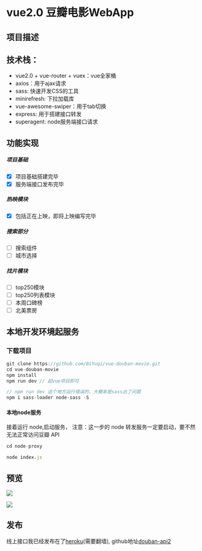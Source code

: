 # vue2.0 豆瓣电影WebApp

## 项目描述
## 技术栈：
* vue2.0 + vue-router + vuex：vue全家桶
* axios：用于ajax请求
* sass: 快速开发CSS的工具
* minirefresh: 下拉加载库
* vue-awesome-swiper：用于tab切换
* express: 用于搭建接口转发
* superagent: node服务端接口请求

## 功能实现
##### 项目基础
- [x] 项目基础搭建完毕
- [x] 服务端接口发布完毕

##### 热映模块
- [x] 包括正在上映，即将上映编写完毕

##### 搜索部分
- [ ] 搜索组件
- [ ] 城市选择

##### 找片模块
- [ ] top250模块
- [ ] top250列表模块
- [ ] 本周口碑榜
- [ ] 北美票房

## 本地开发环境起服务

### 下载项目
```js
git clone https://github.com/BiYuqi/vue-douban-movie.git
cd vue-douban-movie
npm install
npm run dev // 起vue项目即可

// npm run dev 这个地方运行错误的，大概率是sass出了问题
npm i sass-loader node-sass -S
```
#### 本地node服务

接着运行 node,启动服务， 注意：这一步的 node 转发服务一定要启动，要不然无法正常访问豆瓣 API
```js
cd node-proxy

node index.js
```
## 预览
![](http://oq4hkch8e.bkt.clouddn.com/WX20180628-004834@2x.png)

![](http://oq4hkch8e.bkt.clouddn.com/douban.gif)
## 发布
线上接口我已经发布在了[heroku](https://www.heroku.com/)(需要翻墙), github地址[douban-api2](https://github.com/BiYuqi/douban-api2)
